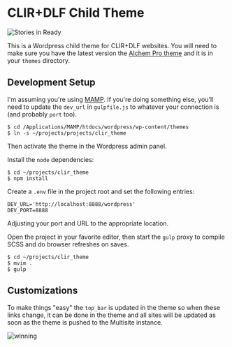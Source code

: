 # CLIR+DLF Child Theme
![Stories in Ready](https://badge.waffle.io/clirdlf/clir_theme.png?label=ready&title=Ready)

This is a Wordpress child theme for CLIR+DLF websites. You will need to
make sure you have the latest version the
[Alchem Pro theme](https://www.mageewp.com/alchem-theme.html) and it is
in your `themes` directory.

## Development Setup

I'm assuming you're using [MAMP](https://www.mamp.info). If you're doing
something else, you'll need to update the `dev_url` in `gulpfile.js` to
whatever your connection is (and probably `port` too).

```
$ cd /Applications/MAMP/htdocs/wordpress/wp-content/themes
$ ln -s ~/projects/projects/clir_theme
```

Then activate the theme in the Wordpress admin panel.


Install the `node` dependencies:

```
$ cd ~/projects/clir_theme
$ npm install
```

Create a `.env` file in the project root and set the following entries:

```
DEV_URL='http://localhost:8888/wordpress'
DEV_PORT=8888
```

Adjusting your port and URL to the appropriate location.

Open the project in your favorite editor, then start the `gulp` proxy to
compile SCSS and do browser refreshes on saves.

```
$ cd ~/projects/clir_theme
$ mvim .
$ gulp
```

## Customizations

To make things "easy" the `top_bar` is updated in the theme so when
these links change, it can be done in the theme and all sites will be
updated as soon as the theme is pushed to the Multisite instance.

![winning](http://www.reactiongifs.com/wp-content/uploads/2013/09/rock.gif)
